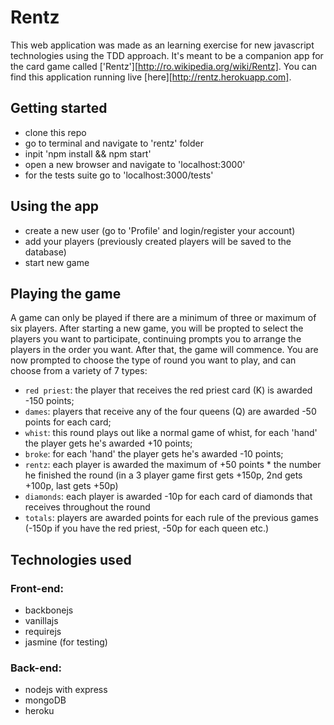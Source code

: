 # Rentz


This web application was made as an learning exercise for new javascript technologies using the TDD approach. It's meant to be a companion app for the card game called ['Rentz'][http://ro.wikipedia.org/wiki/Rentz].
You can find this application running live [here][http://rentz.herokuapp.com].


## Getting started

- clone this repo
- go to terminal and navigate to 'rentz' folder
- inpit 'npm install && npm start'
- open a new browser and navigate to 'localhost:3000'
- for the tests suite go to 'localhost:3000/tests'


## Using the app

- create a new user (go to 'Profile' and login/register your account)
- add your players (previously created players will be saved to the database)
- start new game


## Playing the game

A game can only be played if there are a minimum of three or maximum of six players.
After starting a new game, you will be propted to select the players you want to participate, continuing prompts you to arrange the players in the order you want. After that, the game will commence.
You are now prompted to choose the type of round you want to play, and can choose from a variety of 7 types:
- `red priest`:	the player that receives the red priest card (K) is awarded -150 points;
- `dames`:		players that receive any of the four queens (Q) are awarded -50 points for each card;
- `whist`:		this round plays out like a normal game of whist, for each 'hand' the player gets he's awarded +10 points;
- `broke`:		for each 'hand' the player gets he's awarded -10 points;
- `rentz`:		each player is awarded the maximum of +50 points * the number he finished the round (in a 3 player game first gets +150p, 2nd gets +100p, last gets +50p)
- `diamonds`:	each player is awarded -10p for each card of diamonds that receives throughout the round
- `totals`:		players are awarded points for each rule of the previous games (-150p if you have the red priest, -50p for each queen etc.)


## Technologies used

### Front-end:
- backbonejs
- vanillajs
- requirejs
- jasmine (for testing)

### Back-end:
- nodejs with express
- mongoDB
- heroku

